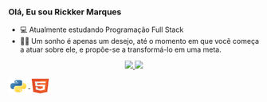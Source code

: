 ### Olá, Eu sou Rickker Marques

- 💻 Atualmente estudando Programação Full Stack
- 🧗‍♂️ Um sonho é apenas um desejo, até o momento em que você começa a atuar sobre ele, e propõe-se a transformá-lo em uma meta.


<div align="center">
  <a href="https://github.com/RickDevPhyton">
  <img height="180em" src="https://github-readme-stats.vercel.app/api?username=RickDevPhyton&show_icons=true&theme=dark&include_all_commits=true&count_private=true"/>
  <img height="180em" src="https://github-readme-stats.vercel.app/api/top-langs/?username=RickDevPhyton&layout=compact&langs_count=7&theme=dark"/>
</div>

<div style="display: inline_block"><br>  
  <img align="center" alt="Rick-Python" height="30" width="40" src="https://raw.githubusercontent.com/devicons/devicon/master/icons/python/python-original.svg">
  <img align="center" alt="Rick-Html" height="30" width="40" src="https://raw.githubusercontent.com/devicons/devicon/master/icons/html5/html5-original.svg">
</div>
